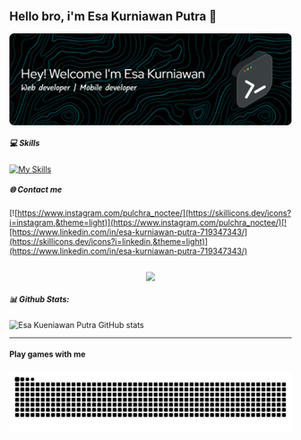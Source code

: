 ## Hello bro, i'm Esa Kurniawan Putra 👋

![Esa kurniawan](Image/github-header-image.png)

<!--
**esawah/esawah** is a ✨ _special_ ✨ repository because its `README.md` (this file) appears on your GitHub profile.

Here are some ideas to get you started:

- 🔭 I’m currently working on ...
- 🌱 I’m currently learning ...
- 👯 I’m looking to collaborate on ...
- 🤔 I’m looking for help with ...
- 💬 Ask me about ...
- 📫 How to reach me: ...
- 😄 Pronouns: ...
- ⚡ Fun fact: ...
-->

##### 💻 Skills

[![My Skills](https://skillicons.dev/icons?i=html,css,js,dart,python,react,tailwind,vite,figma,flutter,django,docker,firebase,postman,unity,mysql,sqlite,git&theme=light)](https://skillicons.dev)

##### 🌐 Contact me

<!-- ![https://www.instagram.com/pulchra_noctee/](https://img.shields.io/badge/Instagram-E4405F?style=for-the-badge&logo=instagram&logoColor=white) -->

[![https://www.instagram.com/pulchra_noctee/](https://skillicons.dev/icons?i=instagram,&theme=light)](https://www.instagram.com/pulchra_noctee/)[![https://www.linkedin.com/in/esa-kurniawan-putra-719347343/](https://skillicons.dev/icons?i=linkedin,&theme=light)](https://www.linkedin.com/in/esa-kurniawan-putra-719347343/)

## <!-- ![https://www.linkedin.com/in/esa-kurniawan-putra-719347343/](    https://img.shields.io/badge/LinkedIn-0077B5?style=for-the-badge&logo=linkedin&logoColor=white) -->

<div align="center">
  <img src="https://profile-counter.glitch.me/esawah/count.svg?"  />
</div>

##### 📊 Github Stats:

![Esa Kueniawan Putra GitHub stats](https://github-readme-stats.vercel.app/api?username=esawah&show_icons=true&theme=radical)

---
#### Play games with me
###

<img src="https://raw.githubusercontent.com/esawah/esawah/output/snake.svg" alt="Snake animation" />

###
